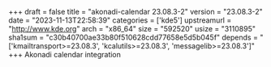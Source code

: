 +++
draft = false
title = "akonadi-calendar 23.08.3-2"
version = "23.08.3-2"
date = "2023-11-13T22:58:39"
categories = ['kde5']
upstreamurl = "http://www.kde.org"
arch = "x86_64"
size = "592520"
usize = "3110895"
sha1sum = "c30b40700ae33b80f510628cdd77658e5d5b045f"
depends = "['kmailtransport>=23.08.3', 'kcalutils>=23.08.3', 'messagelib>=23.08.3']"
+++
Akonadi calendar integration